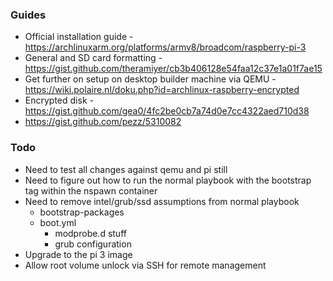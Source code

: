 ### Guides

- Official installation guide - https://archlinuxarm.org/platforms/armv8/broadcom/raspberry-pi-3
- General and SD card formatting - https://gist.github.com/theramiyer/cb3b406128e54faa12c37e1a01f7ae15
- Get further on setup on desktop builder machine via QEMU - https://wiki.polaire.nl/doku.php?id=archlinux-raspberry-encrypted
- Encrypted disk - https://gist.github.com/gea0/4fc2be0cb7a74d0e7cc4322aed710d38
- https://gist.github.com/pezz/5310082

### Todo

* Need to test all changes against qemu and pi still
* Need to figure out how to run the normal playbook with the
  bootstrap tag within the nspawn container
* Need to remove intel/grub/ssd assumptions from normal playbook
  * bootstrap-packages
  * boot.yml
    * modprobe.d stuff
    * grub configuration
* Upgrade to the pi 3 image
* Allow root volume unlock via SSH for remote management
